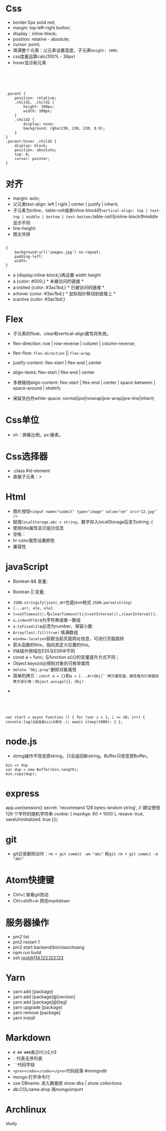 # Css
- border:5px solid red;
- margin: top left-right button;
- display：inline-block;
- position: relative - absolute;
- cursor: point;
- 填满整个元素：父元素设置高度，子元素`height: 100%`
- css度量运算calc(100% - 36px)
- hover显示新元素
<pre><code>
<parent>
	<child1 />
	<child2 />
</parent>
.parent {
	position: relative;
	.child1, .child2 {
		height: 100px;
		width: 100px;
	}
	.child2 {
		display: none;
		background: rgba(230, 230, 230, 0.9);
	}
}
.parent:hover .child2 {
	display: block;
	position: absolute;
	top: 0;
	cursor: pointer;
}
</code></pre>
# 对齐
- margin: auto;
- 父元素text-align: left | right | center | justify | inherit;
- 子元素为inline，table-cell或者inline-block时`vertical-align: top | text-top | middle | bottom | text-bottom;`table-cell与inline-block中middle显示不同
- line-height:
- 图文并排
<pre><code>
{
	background:url('images.jpg') no-repeat;
	padding-left:
	width:
}
</pre></code>
- a {display:inline-block;}再设置 width height
- a {color: #000;}		* 未被访问的链接 *
- a:visited {color: #3ac1bd;}	* 已被访问的链接 *
- a:hover {color: #3ac1bd;}	* 鼠标指针移动到链接上 *
- a:active {color: #3ac1bd;}
# Flex
- 子元素的float、clear和vertical-align属性将失效。
- flex-direction: row | row-reverse | column | column-reverse;
- flex-flow: `flex-direction` || `flex-wrap`;
- justify-content: flex-start | flex-end | center
- align-items: flex-start | flex-end | center
- 多根轴线align-content: flex-start | flex-end | center | space-between | space-around | stretch;

- 保留空白符white-space: normal|pre|nowrap|pre-wrap|pre-line|inherit;
# Css单位
- vh：屏幕比例。px:像素。
# Css选择器
- .class	#id	element
- 直接子元素：>

# Html
- 图片按钮`<input name="submit" type="image" value="ee" src="12.jpg" />`
- 赋值`localStorage.abc = string`，数字存入localStorage后变为string :(
- 使用title属性显示提示信息
- 空格：&nbsp;
- hr color属性设置颜色
- 兼容性<meta http-equiv="X-UA-Compatible" content="IE=Edge,chrome=1">
# javaScript
- Boolean && 变量;
* Boolean || 变量;
- `JSON.stringify(json)`, arr也是json格式 `JSON.parse(string)`
- `[...arr, ele, ele]`
- `t=setTimeout();`与`clearTimeout(t)`;`t=setInterval();`,`clearInterval()`;
- `a.indexOf(b)`a为字符串或者--数组
- `a.toFixed(2)`a必须为number，保留小数
- `Array(len).fill(true)` 填满数组
- `window.location`获取当前页面网址信息，可进行页面跳转
- 箭头函数的this，指向其定义位置的this。
- if块级作用域在ES5与ES6中不同
- const a = func; 与function a(){}的变量提升方式不同；
- Object.keys(obj)得到对象的可枚举属性
- `delete ‘Obj.prop’`删除对象属性
- 简单的拷贝：`const a = {}`和`a = [...ArrObj]``拷贝属性值，属性值为引用值则拷贝该引用：Object.assign({}, Obj)`
- <pre><code>
var start = async function () {
    for (var i = 1; i <= 10; i++) {
        console.log(`当前是第${i}次等待..`);
        await sleep(1000);
    }
};
</code></pre>
# node.js
- string操作不改变原string，只会返回新string。Buffer只改变原Buffer。
<pre><code>bin => dup
var dup = new Buffer(bin.length);
bin.copy(dup);
</code></pre>
# express
app.use(session({
  secret: 'recommand 128 bytes random string', // 建议使用 128 个字符的随机字符串
  cookie: { maxAge: 60 * 1000 },
	resave: true,
	saveUninitialized: true
}));
# git
- git记录删除动作：`rm + git commit -am "abc"` 和`git rm + git commit -m "abc"`

# Atom快捷键
- Ctrl+( 查看git改动
- Ctrl+shift+m 预览markdown

# 服务器操作
- pm2 list
- pm2 restart 1
- pm2 start backend/bin/xiaochuang
- npm run build
- ssh root@114.123.123.123

# Yarn
- yarn add [package]
- yarn add [package]@[version]
- yarn add [package]@[tag]
- yarn upgrade [package]
- yarn remove [package]
- yarn install

# Markdown
- `# ## ###`表示h1,h2,h3
- `-` 代表无序列表
- ` `` `代码字段
- `<pre><code></code></pre>`代码段落
#mongodb
- mongo:打开命令行
- use DBname: 进入数据库 show dbs | show collections
- db.COLname.drop 再mongoimport

# Archlinux
study
